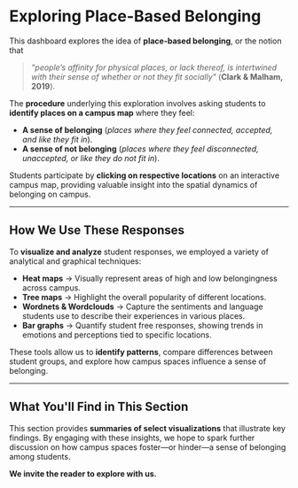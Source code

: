 # Exploring **Place-Based Belonging**  

This dashboard explores the idea of **place-based belonging**, or the notion that  
> *"people’s affinity for physical places, or lack thereof, is intertwined with their sense of whether or not they fit socially"* (**Clark & Malham, 2019**).  

The **procedure** underlying this exploration involves asking students to **identify places on a campus map** where they feel:  

- **A sense of belonging** (*places where they feel connected, accepted, and like they fit in*).  
- **A sense of not belonging** (*places where they feel disconnected, unaccepted, or like they do not fit in*).  

Students participate by **clicking on respective locations** on an interactive campus map, providing valuable insight into the spatial dynamics of belonging on campus.  

---

## **How We Use These Responses**  

To **visualize and analyze** student responses, we employed a variety of analytical and graphical techniques:  

- **<span class="yellow-text">Heat maps</span>** → Visually represent areas of high and low belongingness across campus.  
- **<span class="yellow-text">Tree maps</span>** → Highlight the overall popularity of different locations.  
- **<span class="yellow-text">Wordnets & Wordclouds</span>** → Capture the sentiments and language students use to describe their experiences in various places.  
- **<span class="yellow-text">Bar graphs</span>** → Quantify student free responses, showing trends in emotions and perceptions tied to specific locations.  

These tools allow us to **identify patterns**, compare differences between student groups, and explore how campus spaces influence a sense of belonging.  

---

## **What You'll Find in This Section**  

This section provides **summaries of select visualizations** that illustrate key findings. By engaging with these insights, we hope to spark further discussion on how campus spaces foster—or hinder—a sense of belonging among students.  

**<span class="yellow-text">We invite the reader to explore with us.</span>**   
